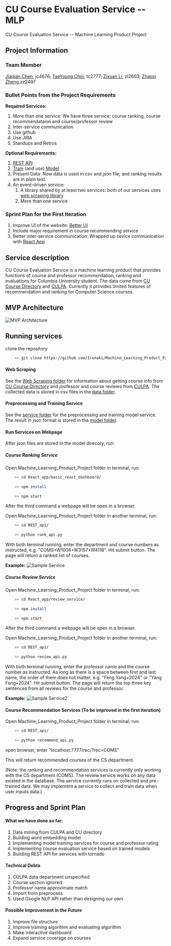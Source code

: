 # CU Course Evaluation Service -- MLP
CU Course Evaluation Service -- Machine Learning Product Project

## Project Information

### Team Member
[Jiaqian Chen](https://github.com/Achyles), jc4676;
[TaeYoung Choi](https://github.com/taeyoung-choi), tc2777;
[Zixuan Li](https://github.com/Ironaki), zl2603;
[Zhaoxi Zheng](https://github.com/zhengzhaoxisysu),zz2497

### Bullet Points from the Project Requirements

**Required Services:**
1. More than one service: We have three service: course ranking, course recommendataion and course/professor review
2. Inter-service communication
3. Use github
4. Use JIRA
5. Standups and Retros

**Optional Requirements:**
1. [REST API](./REST_api)
2. [Train](./service) (and use) [Model](./model)
3. Present Data: Now data is used in csv and json file, and ranking results are in plain text.
4. An event-driven service:
    1. A library shared by at least two services: both of our services uses [web scraping library](./Web_Scraping)
    2. More than one service


### Sprint Plan for the First Iteration

1. Improve UI of the website: [Better UI](./service_example)
2. Include major requirement in course recommending service
3. Better inter-service communication: Wrapped up sevice communication with [React App](./REACT_app)


## Service description

CU Course Evaluation Service is a machine learning product that provides functions of course and professor recommendation, ranking and evaluations for Columbia University student. The data come from [CU Course Directory](http://www.columbia.edu/cu/bulletin/uwb/) and  [CULPA](http://culpa.info/). Currently it provides limited features of recommendation and ranking for Computer Science courses.

## MVP Architecture
![MVP Architecture](./data/mvp.png)

## Running services

clone the repository

``` bash
    >> git clone https://github.com/Ironaki/Machine_Learning_Product_Project.git
```

#### Web Scraping 
See the [Web Scraping folder](./Web_Scraping) for information about getting course info from [CU Course Directory](http://www.columbia.edu/cu/bulletin/uwb/) and professor and course reviews from [CULPA](http://culpa.info/). The collected data is stored in csv files in the [data folder](./data).

#### Preprocessing and Training Service

See the [service folder](./service) for the preprocessing and training model service. The result in json format is stored in the [model folder](./model).

#### Run Services on Webpage

After json files are stored in the model direcory, run:

##### Course Ranking Service

Open Machine_Learning_Product_Project folder in terminal, run:

``` bash
    >> cd React_app/basic_react_dashboard/
    
    >> npm install
    
    >> npm start
```
After the third command a webpage will be open in a browser.

Open Machine_Learning_Product_Project folder in another terminal, run:

``` bash
    >> cd REST_api/
    
    >> python rank_api.py
```

With both terminal running, enter the department and course numbers as instructed, e.g. "COMS+W1004+W3157+W4118". Hit submit button. The page will return a ranked list of courses.

**Example:**
![Sample Service](./service_example/course_rank.png)

##### Course Review Service

Open Machine_Learning_Product_Project folder in terminal, run:

``` bash
    >> cd React_app/review_service/
    
    >> npm install
    
    >> npm start
```
After the third command a webpage will be open in a browser.

Open Machine_Learning_Product_Project folder in another terminal, run:

``` bash
    >> cd REST_api/
    
    >> python review_api.py
```

With both terminal running, enter the professor name and the course number as instructed. As long as there is a space between first and last name, the order of them does not matter, e.g. "Feng Yang+2024" or "Yang Feng+2024". Hit submit button. The page will return the top three key sentences from all reviews for the course and professor.

**Example:**
![Sample Service2](./service_example/review.png)

#### Course Recommendation Services (To be improved in the first iteration)

Open Machine_Learning_Product_Project folder in terminal, run:

``` bash
    >> cd REST_api/
    
    >> python recommend_api.py
```

open browser, enter "localhost:7777/rec/?rec=COMS"

This will return recommended courses of the CS department.

(Note: the ranking and recommendation services is currently only working with the CS department (COMS). The review service works on any data existed in the database.
The service currently runs on collected and pre-trained data. We may implement a service to collect and train data when user inputs data.)

## Progress and Sprint Plan

#### What we have done so far:

1. Data mining from CULPA and CU directory
2. Building word embedding model
3. Implementing model training services for course and professor rating
4. Implementing course evaluation service based on trained models
5. Building REST API for services with tornado


#### Technical Debts

1. CULPA data department unspecified
2. Course section ignored
3. Professor name approximate match
4. Import from preprocess
5. Used Google NLP API rather than designing our own

#### Possible Improvement in the Future

1. Improve file structure
2. Improve training algorithm and evaluating algorithm
3. Make interactive dashboard
4. Expand service coverage on courses
